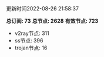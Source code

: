 更新时间2022-08-26 21:58:37

**总订阅: 73**
**总节点: 2628**
**有效节点: 723**
- v2ray节点: 311
- ss节点: 396
- trojan节点: 16
